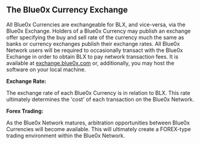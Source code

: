 ## **The Blue0x Currency Exchange** ##

All Blue0x Currencies are exchangeable for BLX, and vice-versa, via the Blue0x Exchange.  Holders of a Blue0x Currency may publish an exchange offer specifying the buy and sell rate of the currency much the same as banks or currency exchanges publish their exchange rates.  All Blue0x Network users will be required to occasionally transact with the Blue0x Exchange in order to obtain BLX to pay network transaction fees.  It is available at [exchange.blue0x.com](https://exchange.blue0x.com) or, additionally, you may host the software on your local machine.

**Exchange Rate:**

The exchange rate of each Blue0x Currency is in relation to BLX.  This rate ultimately determines the 'cost' of each transaction on the Blue0x Network. 

**Forex Trading:**

As the Blue0x Network matures, arbitration opportunities between Blue0x Currencies will become available.  This will ultimately create a FOREX-type trading environment within the Blue0x Network. 

